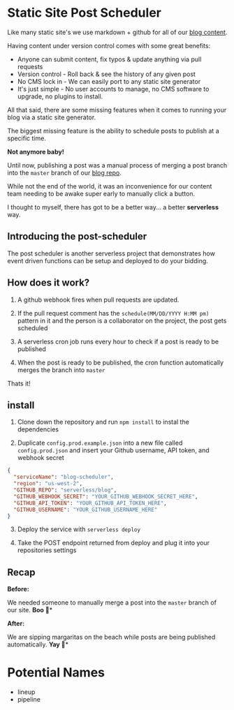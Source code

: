 # Static Site Post Scheduler

Like many static site's we use markdown + github for all of our [blog content](https://github.com/serverless/blog/).

Having content under version control comes with some great benefits:

- Anyone can submit content, fix typos & update anything via pull requests
- Version control - Roll back & see the history of any given post
- No CMS lock in - We can easily port to any static site generator
- It's just simple - No user accounts to manage, no CMS software to upgrade, no plugins to install.

All that said, there are some missing features when it comes to running your blog via a static site generator.

The biggest missing feature is the ability to schedule posts to publish at a specific time.

**Not anymore baby!**

Until now, publishing a post was a manual process of merging a post branch into the `master` branch of our [blog repo](https://github.com/serverless/blog/).

While not the end of the world, it was an inconvenience for our content team needing to be awake super early to manually click a button.

I thought to myself, there has got to be a better way... a better **serverless** way.

## Introducing the post-scheduler

The post scheduler is another serverless project that demonstrates how event driven functions can be setup and deployed to do your bidding.

## How does it work?

1. A github webhook fires when pull requests are updated.

2. If the pull request comment has the `schedule(MM/DD/YYYY H:MM pm)` pattern in it and the person is a collaborator on the project, the post gets scheduled

3. A serverless cron job runs every hour to check if a post is ready to be published

4. When the post is ready to be published, the cron function automatically merges the branch into `master`

Thats it!

## install

1. Clone down the repository and run `npm install` to instal the dependencies

2. Duplicate `config.prod.example.json` into a new file called `config.prod.json` and insert your Github username, API token, and webhook secret

```json
{
  "serviceName": "blog-scheduler",
  "region": "us-west-2",
  "GITHUB_REPO": "serverless/blog",
  "GITHUB_WEBHOOK_SECRET": "YOUR_GITHUB_WEBHOOK_SECRET_HERE",
  "GITHUB_API_TOKEN": "YOUR_GITHUB_API_TOKEN_HERE",
  "GITHUB_USERNAME": "YOUR_GITHUB_USERNAME_HERE"
}
```

3. Deploy the service with `serverless deploy`

4. Take the POST endpoint returned from deploy and plug it into your repositories settings

## Recap

**Before:**

We needed someone to manually merge a post into the `master` branch of our site. **Boo 🙈***

**After:**

We are sipping margaritas on the beach while posts are being published automatically. **Yay 🎉***

# Potential Names

- lineup
- pipeline
